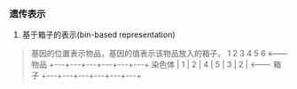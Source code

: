 
### 遗传表示
1. 基于箱子的表示(bin-based representation)
> 基因的位置表示物品，基因的值表示该物品放入的箱子。
         1   2   3   4   5   6   <--- 物品
       +---+---+---+---+---+---+
染色体 | 1 | 2 | 4 | 5 | 3 | 2 | <--- 箱子
       +---+---+---+---+---+---+
